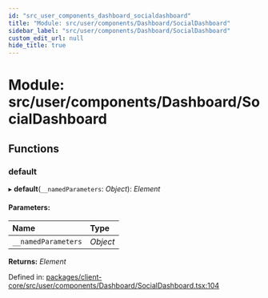 ```yaml
---
id: "src_user_components_dashboard_socialdashboard"
title: "Module: src/user/components/Dashboard/SocialDashboard"
sidebar_label: "src/user/components/Dashboard/SocialDashboard"
custom_edit_url: null
hide_title: true
---
```


# Module: src/user/components/Dashboard/SocialDashboard

## Functions

### default

▸ **default**(`__namedParameters`: *Object*): *Element*

#### Parameters:

| Name | Type |
| :------ | :------ |
| `__namedParameters` | *Object* |

**Returns:** *Element*

Defined in: [packages/client-core/src/user/components/Dashboard/SocialDashboard.tsx:104](https://github.com/xr3ngine/xr3ngine/blob/7e8e151f1/packages/client-core/src/user/components/Dashboard/SocialDashboard.tsx#L104)
